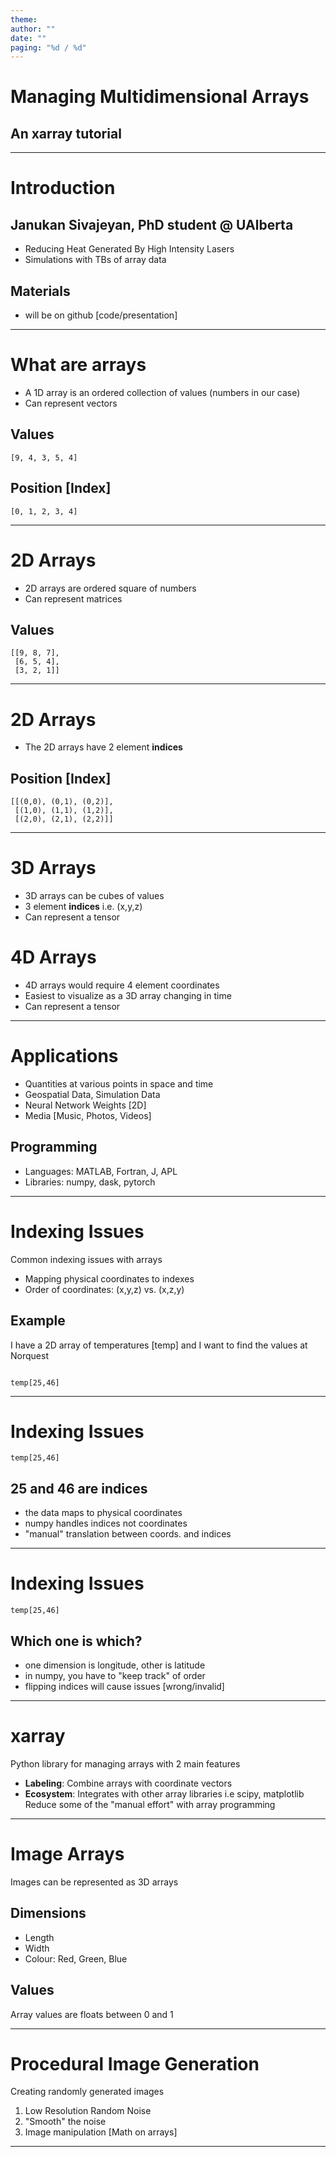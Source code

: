 ```yaml
---
theme: 
author: ""
date: ""
paging: "%d / %d"
---
```

# Managing Multidimensional Arrays
## An xarray tutorial
---

# Introduction
## Janukan Sivajeyan, PhD student @ UAlberta
- Reducing Heat Generated By High Intensity Lasers
- Simulations with TBs of array data
## Materials
- will be on github [code/presentation]
---
# What are arrays
- A 1D array is an ordered collection of values (numbers in our case)
- Can represent vectors
## Values
```
[9, 4, 3, 5, 4]
```

## Position [Index]
```
[0, 1, 2, 3, 4]
```
---
# 2D Arrays
- 2D arrays are ordered square of numbers
- Can represent matrices
## Values
```
[[9, 8, 7],
 [6, 5, 4],
 [3, 2, 1]]
```

---

# 2D Arrays
- The 2D arrays have 2 element __indices__

## Position [Index]
```
[[(0,0), (0,1), (0,2)],
 [(1,0), (1,1), (1,2)],
 [(2,0), (2,1), (2,2)]]
```
---

# 3D Arrays
- 3D arrays can be cubes of values 
- 3 element __indices__ i.e. (x,y,z)
- Can represent a tensor
# 4D Arrays
- 4D arrays would require 4 element coordinates 
- Easiest to visualize as a 3D array changing in time
- Can represent a tensor

---
# Applications
- Quantities at various points in space and time
- Geospatial Data, Simulation Data
- Neural Network Weights [2D] 
- Media [Music, Photos, Videos]
## Programming
- Languages: MATLAB, Fortran, J, APL
- Libraries: numpy, dask, pytorch
---
# Indexing Issues
Common indexing issues with arrays
- Mapping physical coordinates to indexes
- Order of coordinates: (x,y,z) vs. (x,z,y)
## Example
I have a 2D array of temperatures [temp] and I want to find the values at Norquest
```

temp[25,46]

```
---
# Indexing Issues
```
temp[25,46]
```
## 25 and 46 are indices
- the data maps to physical coordinates
- numpy handles indices not coordinates
- "manual" translation between coords. and indices

---
# Indexing Issues
```
temp[25,46]
```
## Which one is which?
- one dimension is longitude, other is latitude
- in numpy, you have to "keep track" of order
- flipping indices will cause issues [wrong/invalid]
---
# xarray
Python library for managing arrays with 2 main features
- __Labeling__: Combine arrays with coordinate vectors
- __Ecosystem__: Integrates with other array libraries i.e scipy, matplotlib
Reduce some of the "manual effort" with array programming

---
# Image Arrays
Images can be represented as 3D arrays

## Dimensions
- Length
- Width
- Colour: Red, Green, Blue

## Values
Array values are floats between 0 and 1

---

# Procedural Image Generation
Creating randomly generated images 
1. Low Resolution Random Noise
2. "Smooth" the noise
3. Image manipulation [Math on arrays]
---
